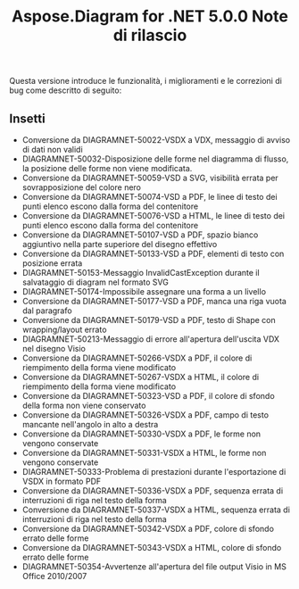 ﻿---
title: Aspose.Diagram for .NET 5.0.0 Note di rilascio
type: docs
weight: 100
url: /it/net/aspose-diagram-for-net-5-0-0-release-notes/
---
Questa versione introduce le funzionalità, i miglioramenti e le correzioni di bug come descritto di seguito:
## **Insetti**
- Conversione da DIAGRAMNET-50022-VSDX a VDX, messaggio di avviso di dati non validi
- DIAGRAMNET-50032-Disposizione delle forme nel diagramma di flusso, la posizione delle forme non viene modificata.
- Conversione da DIAGRAMNET-50059-VSD a SVG, visibilità errata per sovrapposizione del colore nero
- Conversione da DIAGRAMNET-50074-VSD a PDF, le linee di testo dei punti elenco escono dalla forma del contenitore
- Conversione da DIAGRAMNET-50076-VSD a HTML, le linee di testo dei punti elenco escono dalla forma del contenitore
- Conversione da DIAGRAMNET-50107-VSD a PDF, spazio bianco aggiuntivo nella parte superiore del disegno effettivo
- Conversione da DIAGRAMNET-50133-VSD a PDF, elementi di testo con posizione errata
- DIAGRAMNET-50153-Messaggio InvalidCastException durante il salvataggio di diagram nel formato SVG
- DIAGRAMNET-50174-Impossibile assegnare una forma a un livello
- Conversione da DIAGRAMNET-50177-VSD a PDF, manca una riga vuota dal paragrafo
- Conversione da DIAGRAMNET-50179-VSD a PDF, testo di Shape con wrapping/layout errato
- DIAGRAMNET-50213-Messaggio di errore all'apertura dell'uscita VDX nel disegno Visio
- Conversione da DIAGRAMNET-50266-VSDX a PDF, il colore di riempimento della forma viene modificato
- Conversione da DIAGRAMNET-50267-VSDX a HTML, il colore di riempimento della forma viene modificato
- Conversione da DIAGRAMNET-50323-VSD a PDF, il colore di sfondo della forma non viene conservato
- Conversione da DIAGRAMNET-50326-VSDX a PDF, campo di testo mancante nell'angolo in alto a destra
- Conversione da DIAGRAMNET-50330-VSDX a PDF, le forme non vengono conservate
- Conversione da DIAGRAMNET-50331-VSDX a HTML, le forme non vengono conservate
- DIAGRAMNET-50333-Problema di prestazioni durante l'esportazione di VSDX in formato PDF
- Conversione da DIAGRAMNET-50336-VSDX a PDF, sequenza errata di interruzioni di riga nel testo della forma
- Conversione da DIAGRAMNET-50337-VSDX a HTML, sequenza errata di interruzioni di riga nel testo della forma
- Conversione da DIAGRAMNET-50342-VSDX a PDF, colore di sfondo errato delle forme
- Conversione da DIAGRAMNET-50343-VSDX a HTML, colore di sfondo errato delle forme
- DIAGRAMNET-50354-Avvertenze all'apertura del file output Visio in MS Office 2010/2007
